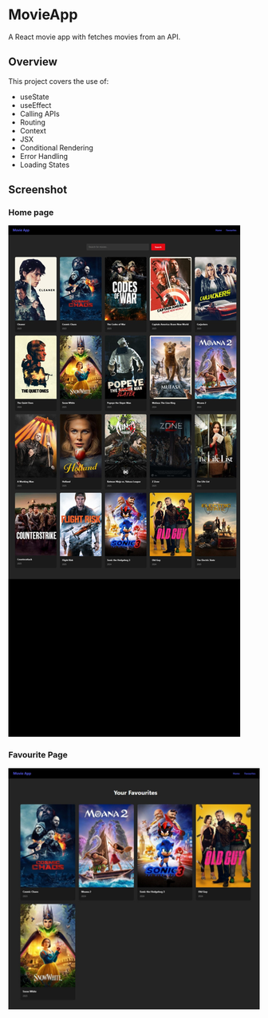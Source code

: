 # MovieApp

A React movie app with fetches movies from an API.

## Overview

This project covers the use of:

- useState
- useEffect
- Calling APIs
- Routing
- Context
- JSX
- Conditional Rendering
- Error Handling
- Loading States

## Screenshot

### Home page
![home-page](https://github.com/Skippo-Jnr/movie-app/blob/8fd4b3996940e033366e21a8fabe2560d2355a7d/screenshots/home-page.jpeg)

### Favourite Page
![favourites-page](https://github.com/Skippo-Jnr/movie-app/blob/8fd4b3996940e033366e21a8fabe2560d2355a7d/screenshots/favourites-page.jpeg)
